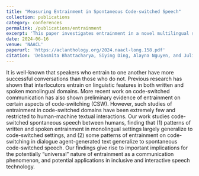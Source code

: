 ```yaml
---
title: "Measuring Entrainment in Spontaneous Code-switched Speech"
collection: publications
category: conferences
permalink: /publications/entrainment
excerpt: 'This paper investigates entrainment in a novel multilingual setting.'
date: 2024-06-16
venue: 'NAACL'
paperurl: 'https://aclanthology.org/2024.naacl-long.158.pdf'
citation: 'Debasmita Bhattacharya, Siying Ding, Alayna Nguyen, and Julia Hirschberg. 2024. Measuring Entrainment in Spontaneous Code-switched Speech. In Proceedings of the 2024 Conference of the North American Chapter of the Association for Computational Linguistics: Human Language Technologies (Volume 1: Long Papers), pages 2865–2876, Mexico City, Mexico. Association for Computational Linguistics.'
---
```


It is well-known that speakers who entrain to one another have more successful conversations than those who do not. Previous research has shown that interlocutors entrain on linguistic features in both written and spoken monolingual domains. More recent work on code-switched communication has also shown preliminary evidence of entrainment on certain aspects of code-switching (CSW). However, such studies of entrainment in code-switched domains have been extremely few and restricted to human-machine textual interactions. Our work studies code-switched spontaneous speech between humans, finding that (1) patterns of written and spoken entrainment in monolingual settings largely generalize to code-switched settings, and (2) some patterns of entrainment on code-switching in dialogue agent-generated text generalize to spontaneous code-switched speech. Our findings give rise to important implications for the potentially “universal” nature of entrainment as a communication phenomenon, and potential applications in inclusive and interactive speech technology.

